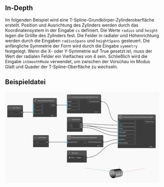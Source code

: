 <!--- Autodesk.DesignScript.Geometry.TSpline.TSplineSurface.ByCylinderRadiusHeight --->
<!--- WGMB4D4GWPYAS6YAOVBQIXYPGCBRH3KEF437CWWZGSXVEZXLRGTQ --->
## In-Depth
Im folgenden Beispiel wird eine T-Spline-Grundkörper-Zylinderoberfläche erstellt. Position und Ausrichtung des Zylinders werden durch das Koordinatensystem in der Eingabe `cs` definiert. Die Werte `radius` und `height` legen die Größe des Zylinders fest. Die Felder in radialer und Höhenrichtung werden durch die Eingaben `radiusSpans` und `heightSpans` gesteuert. Die anfängliche Symmetrie der Form wird durch die Eingabe `symmetry` festgelegt. Wenn die X- oder Y-Symmetrie auf True gesetzt ist, muss der Wert der radialen Felder ein Vielfaches von 4 sein. Schließlich wird die Eingabe `inSmoothMode` verwendet, um zwischen der Vorschau im Modus Glatt und Quader der T-Spline-Oberfläche zu wechseln.

## Beispieldatei

![Example](./WGMB4D4GWPYAS6YAOVBQIXYPGCBRH3KEF437CWWZGSXVEZXLRGTQ_img.jpg)

